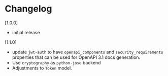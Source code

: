 # Changelog

[1.0.0]

- initial release

[1.1.0]

- update `jwt-auth` to have `openapi_components` and `security_requirements` properties that can be used for OpenAPI 3.1 docs generation.
- Use `cryptography` as `python-jose` backend
- Adjustments to `Token` model.

